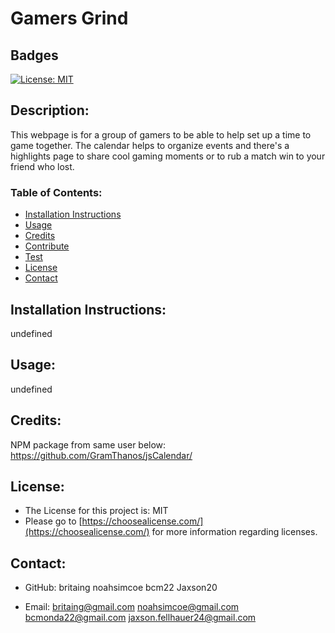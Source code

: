 
  # Gamers Grind
  ## Badges
  [![License: MIT](https://img.shields.io/badge/License-MIT-yellow.svg)](https://opensource.org/licenses/MIT)
  
  ## Description:
  
  This webpage is for a group of gamers to be able to help set up a time to game together.  The calendar  helps to organize events and there's a highlights page to share cool gaming moments or to rub  a match win to your friend who lost.
 
  ### Table of Contents:
  
  * [Installation Instructions](#installation)
  * [Usage](#usage)
  * [Credits](#credits)
  * [Contribute](#contribute)
  * [Test](#test)
  * [License](#license)
  * [Contact](#contact)
  
  ## Installation Instructions: 
  undefined
  ## Usage:
  undefined
  ## Credits:
  NPM package from same user below: 
  https://github.com/GramThanos/jsCalendar/

  ## License:
  * The License for this project is: MIT
  * Please go to [https://choosealicense.com/](https://choosealicense.com/) for more information regarding
  licenses.
  ## Contact:
  * GitHub: britaing
            noahsimcoe 
            bcm22
            Jaxson20


  * Email:  britaing@gmail.com
            noahsimcoe@gmail.com
            bcmonda22@gmail.com
            jaxson.fellhauer24@gmail.com